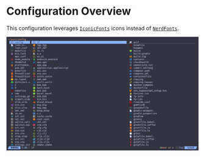 # Configuration Overview

This configuration leverages [`IconicFonts`](https://github.com/iconicFonts/if) icons instead of [`NerdFonts`](https://github.com/ryanoasis/nerd-fonts).

![Font preview](preview.png)
